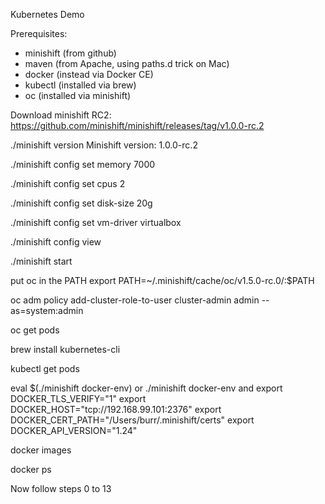 Kubernetes Demo

Prerequisites:
* minishift (from github)
* maven (from Apache, using paths.d trick on Mac)
* docker (instead via Docker CE)
* kubectl (installed via brew)
* oc (installed via minishift)


Download minishift RC2:
https://github.com/minishift/minishift/releases/tag/v1.0.0-rc.2

./minishift version
Minishift version: 1.0.0-rc.2

./minishift config set memory 7000

./minishift config set cpus 2

./minishift config set disk-size 20g

./minishift config set vm-driver virtualbox

./minishift config view

./minishift start

put oc in the PATH
export PATH=~/.minishift/cache/oc/v1.5.0-rc.0/:$PATH

oc adm policy add-cluster-role-to-user cluster-admin admin --as=system:admin

oc get pods

brew install kubernetes-cli

kubectl get pods

eval $(./minishift docker-env)
or ./minishift docker-env and 
export DOCKER_TLS_VERIFY="1"
export DOCKER_HOST="tcp://192.168.99.101:2376"
export DOCKER_CERT_PATH="/Users/burr/.minishift/certs"
export DOCKER_API_VERSION="1.24"

docker images

docker ps

Now follow steps 0 to 13




